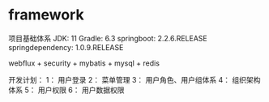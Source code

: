 # framework
项目基础体系
JDK: 11
Gradle: 6.3
springboot: 2.2.6.RELEASE
springdependency: 1.0.9.RELEASE

webflux + security + mybatis + mysql + redis


开发计划：
    1： 用户登录
    2： 菜单管理
    3： 用户角色、用户组体系
    4： 组织架构体系
    5： 用户权限
    6： 用户数据权限
